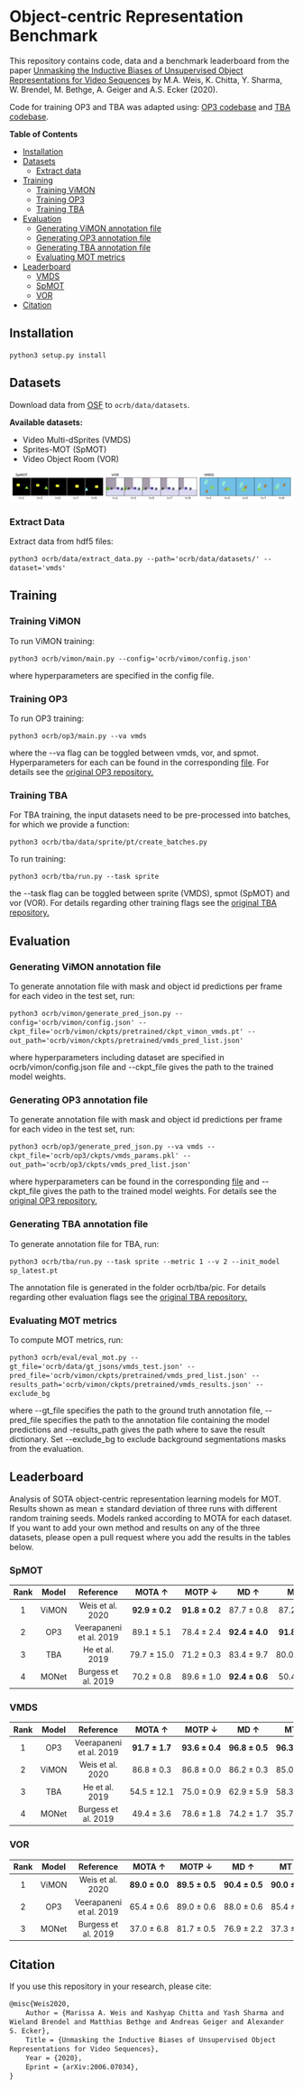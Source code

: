 # Object-centric Representation Benchmark
This repository contains code, data and a benchmark leaderboard from the paper [Unmasking the Inductive Biases of Unsupervised Object Representations for Video Sequences](https://arxiv.org/abs/2006.07034) by M.A. Weis, K. Chitta, Y. Sharma, W. Brendel, M. Bethge, A. Geiger and A.S. Ecker (2020).

Code for training OP3 and TBA was adapted using: [OP3 codebase](https://github.com/jcoreyes/OP3) and [TBA codebase](https://github.com/zhen-he/tracking-by-animation).

__Table of Contents__
- [Installation](#installation)
- [Datasets](#datasets)
  * [Extract data](#extract-data)
- [Training](#training)
  * [Training ViMON](#training-vimon)
  * [Training OP3](#training-op3)
  * [Training TBA](#training-tba)
- [Evaluation](#evaluation)
  * [Generating ViMON annotation file](#generating-vimon-annotation-file)
  * [Generating OP3 annotation file](#generating-op3-annotation-file)
  * [Generating TBA annotation file](#generating-tba-annotation-file)
  * [Evaluating MOT metrics](#evaluating-mot-metrics)
- [Leaderboard](#leaderboard)
  * [VMDS](#vmds)
  * [SpMOT](#spmot)
  * [VOR](#vor)
- [Citation](#citation)


## Installation

```
python3 setup.py install
```


## Datasets

Download data from [OSF](https://osf.io/ua6sk/?view_only=70080c40f5e6467d90b83b2eb1f41907) to `ocrb/data/datasets`.

__Available datasets:__
- Video Multi-dSprites (VMDS)
- Sprites-MOT (SpMOT)
- Video Object Room (VOR)

![Datasets](example_dataset.png?raw=true "Title")



### Extract Data
Extract data from hdf5 files:
```
python3 ocrb/data/extract_data.py --path='ocrb/data/datasets/' --dataset='vmds'
```
    
    
## Training
### Training ViMON
To run ViMON training:
```
python3 ocrb/vimon/main.py --config='ocrb/vimon/config.json'
```
where hyperparameters are specified in the config file.

### Training OP3
To run OP3 training:
```
python3 ocrb/op3/main.py --va vmds
```
where the --va flag can be toggled between vmds, vor, and spmot. Hyperparameters for each can be found in the corresponding [file](https://github.com/ecker-lab/object-centric-representation-benchmark/blob/master/ocrb/op3/exp_variants/variants.py). For details see the [original OP3 repository.](https://github.com/jcoreyes/OP3)


### Training TBA
For TBA training, the input datasets need to be pre-processed into batches, for which we provide a function:
```
python3 ocrb/tba/data/sprite/pt/create_batches.py
```
To run training:
```
python3 ocrb/tba/run.py --task sprite
```
the --task flag can be toggled between sprite (VMDS), spmot (SpMOT) and vor (VOR). For details regarding other training flags see the [original TBA repository.](https://github.com/zhen-he/tracking-by-animation)

    
## Evaluation
### Generating ViMON annotation file
To generate annotation file with mask and object id predictions per frame for each video in the test set, run:
```
python3 ocrb/vimon/generate_pred_json.py --config='ocrb/vimon/config.json' --ckpt_file='ocrb/vimon/ckpts/pretrained/ckpt_vimon_vmds.pt' --out_path='ocrb/vimon/ckpts/pretrained/vmds_pred_list.json'
```
where hyperparameters including dataset are specified in ocrb/vimon/config.json file and --ckpt_file gives the path to the trained model weights.

### Generating OP3 annotation file
To generate annotation file with mask and object id predictions per frame for each video in the test set, run:
```
python3 ocrb/op3/generate_pred_json.py --va vmds --ckpt_file='ocrb/op3/ckpts/vmds_params.pkl' --out_path='ocrb/op3/ckpts/vmds_pred_list.json'
```
where hyperparameters can be found in the corresponding [file](https://github.com/ecker-lab/object-centric-representation-benchmark/blob/master/ocrb/op3/exp_variants/variants.py) and --ckpt_file gives the path to the trained model weights. For details see the [original OP3 repository.](https://github.com/jcoreyes/OP3)


### Generating TBA annotation file
To generate annotation file for TBA, run:
```
python3 ocrb/tba/run.py --task sprite --metric 1 --v 2 --init_model sp_latest.pt
```
The annotation file is generated in the folder ocrb/tba/pic. For details regarding other evaluation flags see the [original TBA repository.](https://github.com/zhen-he/tracking-by-animation)


### Evaluating MOT metrics
To compute MOT metrics, run:
```
python3 ocrb/eval/eval_mot.py --gt_file='ocrb/data/gt_jsons/vmds_test.json' --pred_file='ocrb/vimon/ckpts/pretrained/vmds_pred_list.json' --results_path='ocrb/vimon/ckpts/pretrained/vmds_results.json' --exclude_bg
```
where --gt_file specifies the path to the ground truth annotation file, --pred_file specifies the path to the annotation file containing the model predictions and -results_path gives the path where to save the result dictionary. Set --exclude_bg to exclude background segmentations masks from the evaluation.


## Leaderboard
Analysis of SOTA object-centric representation learning models for MOT. Results shown as mean ± standard deviation of three runs with different random training seeds. Models ranked according to MOTA for each dataset.
If you want to add your own method and results on any of the three datasets, please open a pull request where you add the results in the tables below. 


### SpMOT

Rank | Model | Reference | MOTA &uarr; | MOTP &darr; | MD &uarr; | MT &uarr; | Match &uarr; | Miss &darr; | ID S. &uarr; | FPs &uarr; | MSE &uarr; |
:---:|:------:|:---------:|:-------:|:-------:|:-------:|:-------:|:-------:|:-------:|:-------:|:-------:|:-------:|
1 | ViMON | Weis et al. 2020 | **92.9&nbsp;±&nbsp;0.2** | **91.8&nbsp;±&nbsp;0.2** | 87.7&nbsp;±&nbsp;0.8 | 87.2&nbsp;±&nbsp;0.8 | 95.0&nbsp;±&nbsp;0.2 | 4.8&nbsp;±&nbsp;0.2 | **0.2&nbsp;±&nbsp;0.0** | **2.1&nbsp;±&nbsp;0.1** | **11.1&nbsp;±&nbsp;0.6** |
2 | OP3 | Veerapaneni et al. 2019 | 89.1&nbsp;±&nbsp;5.1 | 78.4&nbsp;±&nbsp;2.4 | **92.4&nbsp;±&nbsp;4.0** | **91.8&nbsp;±&nbsp;3.8** | **95.9&nbsp;±&nbsp;2.2** | **3.7&nbsp;±&nbsp;2.2** | 0.4&nbsp;±&nbsp;0.0 | 6.8&nbsp;±&nbsp;2.9 | 13.3&nbsp;±&nbsp;11.9 |
3 | TBA | He et al. 2019 | 79.7&nbsp;±&nbsp;15.0 | 71.2&nbsp;±&nbsp;0.3 | 83.4&nbsp;±&nbsp;9.7 | 80.0&nbsp;±&nbsp;13.6 | 87.8&nbsp;±&nbsp;9.0 | 9.6&nbsp;±&nbsp;6.0 | 2.6&nbsp;±&nbsp;3.0 | 8.1&nbsp;±&nbsp;6.0 | 11.9&nbsp;±&nbsp;1.9 |
4 | MONet | Burgess et al. 2019 | 70.2&nbsp;±&nbsp;0.8 | 89.6&nbsp;±&nbsp;1.0 | **92.4&nbsp;±&nbsp;0.6** | 50.4&nbsp;±&nbsp;2.4 | 75.3&nbsp;±&nbsp;1.3 | 4.4&nbsp;±&nbsp;0.4 | 20.3&nbsp;±&nbsp;1.6 | 5.1&nbsp;±&nbsp;0.5 | 13.0&nbsp;±&nbsp;2.0 |


### VMDS

Rank | Model | Reference | MOTA &uarr; | MOTP &darr; | MD &uarr; | MT &uarr; | Match &uarr; | Miss &darr; | ID S. &uarr; | FPs &uarr; | MSE &uarr; |
:---:|:------:|:---------:|:-------:|:-------:|:-------:|:-------:|:-------:|:-------:|:-------:|:-------:|:-------:|
1 | OP3 | Veerapaneni et al. 2019 | **91.7&nbsp;±&nbsp;1.7** | **93.6&nbsp;±&nbsp;0.4** | **96.8&nbsp;±&nbsp;0.5** | **96.3&nbsp;±&nbsp;0.4** | **97.8&nbsp;±&nbsp;0.1** | **2.0&nbsp;±&nbsp;0.1** | **0.2&nbsp;±&nbsp;0.0** | 6.1&nbsp;±&nbsp;1.5 |**4.3&nbsp;±&nbsp;0.2** |
2 | ViMON | Weis et al. 2020 | 86.8&nbsp;±&nbsp;0.3 | 86.8&nbsp;±&nbsp;0.0 | 86.2&nbsp;±&nbsp;0.3 | 85.0&nbsp;±&nbsp;0.3 | 92.3&nbsp;±&nbsp;0.2 | 7.0&nbsp;±&nbsp;0.2 | 0.7&nbsp;±&nbsp;0.0 | **5.5&nbsp;±&nbsp;0.1** | 10.7&nbsp;±&nbsp;0.1 |
3 | TBA | He et al. 2019 | 54.5&nbsp;±&nbsp;12.1 | 75.0&nbsp;±&nbsp;0.9 | 62.9&nbsp;±&nbsp;5.9 | 58.3&nbsp;±&nbsp;6.1 | 75.9&nbsp;±&nbsp;4.3 | 21.0&nbsp;±&nbsp;4.2 | 3.2&nbsp;±&nbsp;0.3 | 21.4&nbsp;±&nbsp;7.8 | 28.1&nbsp;±&nbsp;2.0 |
4 | MONet | Burgess et al. 2019 | 49.4&nbsp;±&nbsp;3.6 | 78.6&nbsp;±&nbsp;1.8 | 74.2&nbsp;±&nbsp;1.7 | 35.7&nbsp;±&nbsp;0.8 | 66.7&nbsp;±&nbsp;0.7 | 13.6&nbsp;±&nbsp;1.0 | 19.7&nbsp;±&nbsp;0.6 | 17.2&nbsp;±&nbsp;3.1 | 22.2&nbsp;±&nbsp;2.2 |


### VOR

Rank | Model | Reference | MOTA &uarr; | MOTP &darr; | MD &uarr; | MT &uarr; | Match &uarr; | Miss &darr; | ID S. &uarr; | FPs &uarr; | MSE &uarr; |
:---:|:------:|:---------:|:-------:|:-------:|:-------:|:-------:|:-------:|:-------:|:-------:|:-------:|:-------:|
1 | ViMON | Weis et al. 2020 | **89.0&nbsp;±&nbsp;0.0** | **89.5&nbsp;±&nbsp;0.5** | **90.4&nbsp;±&nbsp;0.5** | **90.0&nbsp;±&nbsp;0.4** | **93.2&nbsp;±&nbsp;0.4** | **6.5&nbsp;±&nbsp;0.4** | **0.3&nbsp;±&nbsp;0.0** | **4.2&nbsp;±&nbsp;0.4** | 6.4&nbsp;±&nbsp;0.6 |
2 | OP3 | Veerapaneni et al. 2019 | 65.4&nbsp;±&nbsp;0.6 | 89.0&nbsp;±&nbsp;0.6 | 88.0&nbsp;±&nbsp;0.6 | 85.4&nbsp;±&nbsp;0.5 | 90.7&nbsp;±&nbsp;0.3 | 8.2&nbsp;±&nbsp;0.4 | 1.1&nbsp;±&nbsp;0.2 | 25.3&nbsp;±&nbsp;0.6 | **3.0&nbsp;±&nbsp;0.1** |
3 | MONet | Burgess et al. 2019 | 37.0&nbsp;±&nbsp;6.8 | 81.7&nbsp;±&nbsp;0.5 | 76.9&nbsp;±&nbsp;2.2 | 37.3&nbsp;±&nbsp;7.8 | 64.4&nbsp;±&nbsp;5.0 | 15.8&nbsp;±&nbsp;1.6 | 19.8&nbsp;±&nbsp;3.5 | 27.4&nbsp;±&nbsp;2.3 | 12.2&nbsp;±&nbsp;1.4 |


## Citation

If you use this repository in your research, please cite:
```
@misc{Weis2020,
    Author = {Marissa A. Weis and Kashyap Chitta and Yash Sharma and Wieland Brendel and Matthias Bethge and Andreas Geiger and Alexander S. Ecker},
    Title = {Unmasking the Inductive Biases of Unsupervised Object Representations for Video Sequences},
    Year = {2020},
    Eprint = {arXiv:2006.07034},
}
```
